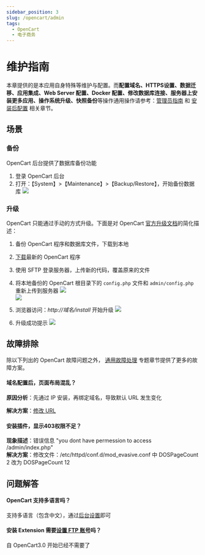 ```yaml
---
sidebar_position: 3
slug: /opencart/admin
tags:
  - OpenCart
  - 电子商务
---
```


# 维护指南

本章提供的是本应用自身特殊等维护与配置。而**配置域名、HTTPS设置、数据迁移、应用集成、Web Server 配置、Docker 配置、修改数据库连接、服务器上安装更多应用、操作系统升级、快照备份**等操作通用操作请参考：[管理员指南](../administrator) 和 [安装后配置](../install/setup) 相关章节。

## 场景

### 备份

OpenCart 后台提供了数据库备份功能

1. 登录 OpenCart 后台
2. 打开：【System】>【Maintenance】>【Backup/Restore】，开始备份数据库
  ![](https://libs.websoft9.com/Websoft9/DocsPicture/en/opencart/opencart-backupdb-websoft9.png)

### 升级

OpenCart 只能通过手动的方式升级。下面是对 OpenCart [官方升级文档](https://docs.opencart.com/en-gb/upgrading/)的简化描述：

1. 备份 OpenCart 程序和数据库文件，下载到本地

2. [下载](https://www.opencart.com/index.php?route=cms/download)最新的 OpenCart 程序

3. 使用 SFTP 登录服务器，上传新的代码，覆盖原来的文件

4. 将本地备份的 OpenCart 根目录下的 `config.php` 文件和 `admin/config.php` 重新上传到服务器
   ![](https://libs.websoft9.com/Websoft9/DocsPicture/en/opencart/Opencart-update001-websoft9.png)  
   ![](https://libs.websoft9.com/Websoft9/DocsPicture/en/opencart/Opencart-update002-websoft9.png) 

5. 浏览器访问：*http://域名/install* 开始升级
   ![](https://libs.websoft9.com/Websoft9/DocsPicture/en/opencart/Opencart-update003-websoft9.png)  

6. 升级成功提示 
   ![](https://libs.websoft9.com/Websoft9/DocsPicture/en/opencart/Opencart-update004-websoft9.png)  


## 故障排除

除以下列出的 OpenCart 故障问题之外， [通用故障处理](../troubleshoot) 专题章节提供了更多的故障方案。 

####  域名配置后，页面布局混乱？

**原因分析**：先通过 IP 安装，再绑定域名，导致默认 URL 发生变化   

**解决方案**：[修改 URL](../opencart#dns)

#### 安装插件，显示403权限不足？

**现象描述**：错误信息 "you dont have permession to access /admin/index.php"   
**解决方案**：修改文件：/etc/httpd/conf.d/mod\_evasive.conf 中  DOSPageCount 2 改为 DOSPageCount 12

## 问题解答

#### OpenCart 支持多语言吗？

支持多语言（包含中文），通过[后台设置](../opencart#setlanguage)即可

#### 安装 Extension 需要[设置 FTP 账号](http://docs.opencart.com/en-gb/extension/installer/)吗？

自 OpenCart3.0 开始已经不需要了